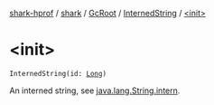 [shark-hprof](../../../index.md) / [shark](../../index.md) / [GcRoot](../index.md) / [InternedString](index.md) / [&lt;init&gt;](./-init-.md)

# &lt;init&gt;

`InternedString(id: `[`Long`](https://kotlinlang.org/api/latest/jvm/stdlib/kotlin/-long/index.html)`)`

An interned string, see [java.lang.String.intern](https://docs.oracle.com/javase/6/docs/api/java/lang/String.html#intern()).

